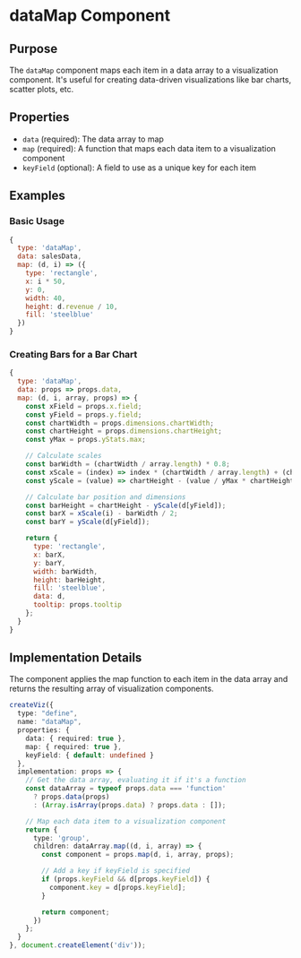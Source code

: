# dataMap Component

## Purpose
The `dataMap` component maps each item in a data array to a visualization component. It's useful for creating data-driven visualizations like bar charts, scatter plots, etc.

## Properties
- `data` (required): The data array to map
- `map` (required): A function that maps each data item to a visualization component
- `keyField` (optional): A field to use as a unique key for each item

## Examples

### Basic Usage
```javascript
{
  type: 'dataMap',
  data: salesData,
  map: (d, i) => ({
    type: 'rectangle',
    x: i * 50,
    y: 0,
    width: 40,
    height: d.revenue / 10,
    fill: 'steelblue'
  })
}
```

### Creating Bars for a Bar Chart
```javascript
{
  type: 'dataMap',
  data: props => props.data,
  map: (d, i, array, props) => {
    const xField = props.x.field;
    const yField = props.y.field;
    const chartWidth = props.dimensions.chartWidth;
    const chartHeight = props.dimensions.chartHeight;
    const yMax = props.yStats.max;

    // Calculate scales
    const barWidth = (chartWidth / array.length) * 0.8;
    const xScale = (index) => index * (chartWidth / array.length) + (chartWidth / array.length) * 0.5;
    const yScale = (value) => chartHeight - (value / yMax * chartHeight);

    // Calculate bar position and dimensions
    const barHeight = chartHeight - yScale(d[yField]);
    const barX = xScale(i) - barWidth / 2;
    const barY = yScale(d[yField]);

    return {
      type: 'rectangle',
      x: barX,
      y: barY,
      width: barWidth,
      height: barHeight,
      fill: 'steelblue',
      data: d,
      tooltip: props.tooltip
    };
  }
}
```

## Implementation Details
The component applies the map function to each item in the data array and returns the resulting array of visualization components.

```typescript
createViz({
  type: "define",
  name: "dataMap",
  properties: {
    data: { required: true },
    map: { required: true },
    keyField: { default: undefined }
  },
  implementation: props => {
    // Get the data array, evaluating it if it's a function
    const dataArray = typeof props.data === 'function'
      ? props.data(props)
      : (Array.isArray(props.data) ? props.data : []);

    // Map each data item to a visualization component
    return {
      type: 'group',
      children: dataArray.map((d, i, array) => {
        const component = props.map(d, i, array, props);

        // Add a key if keyField is specified
        if (props.keyField && d[props.keyField]) {
          component.key = d[props.keyField];
        }

        return component;
      })
    };
  }
}, document.createElement('div'));
```
